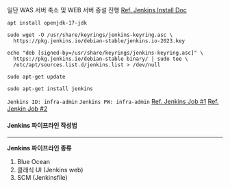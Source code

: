 일단 WAS 서버 축소 및 WEB 서버 증설 진행
[Ref. Jenkins Install Doc](https://www.jenkins.io/doc/book/installing/linux/)
```
apt install openjdk-17-jdk

sudo wget -O /usr/share/keyrings/jenkins-keyring.asc \
  https://pkg.jenkins.io/debian-stable/jenkins.io-2023.key
  
echo "deb [signed-by=/usr/share/keyrings/jenkins-keyring.asc]" \
  https://pkg.jenkins.io/debian-stable binary/ | sudo tee \
  /etc/apt/sources.list.d/jenkins.list > /dev/null
  
sudo apt-get update

sudo apt-get install jenkins
```
`Jenkins ID: infra-admin`
`Jenkins PW: infra-admin`
[Ref. Jenkins Job #1](https://thalals.tistory.com/424)
[Ref. Jenkin Job #2](https://onethejay.tistory.com/149)

#### Jenkins 파이프라인 작성법
---
**Jenkins 파이프라인 종류**
1. Blue Ocean
2. 클래식 UI (Jenkins web)
3. SCM (Jenkinsfile)